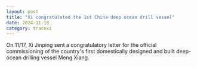 ```yaml
---
layout: post
title: "Xi congratulated the 1st China deep ocean drill vessel"
date: 2024-11-18
category: tracexi
---
```


On 11/17, Xi Jinping sent a congratulatory letter for the official commissioning of the country's first domestically designed and built deep-ocean drilling vessel Meng Xiang.